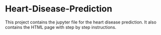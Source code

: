 # Heart-Disease-Prediction
This project contains the jupyter file for the heart disease prediction.
It also contains the HTML page with step by step instructions.
